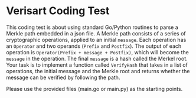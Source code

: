 # Verisart Coding Test

This coding test is about using standard Go/Python routines to parse a Merkle path embedded in a json file. A Merkle 
path consists of a series of cryptographic operations, applied to an initial `message`. Each operation has an `Operator` and
two operands (`Prefix` and `Postfix`). The output of each operation is `Operator(Prefix + message + Postfix)`, which will become 
the `message` in the operation. The final `message` is a hash called the Merkel root. Your task is to implement a 
function called `VerifyHash` that takes in a list of operations, the initial message and the Merkle root and returns whether
the message can be verified by following the path.

Please use the provided files (main.go or main.py) as the starting points.